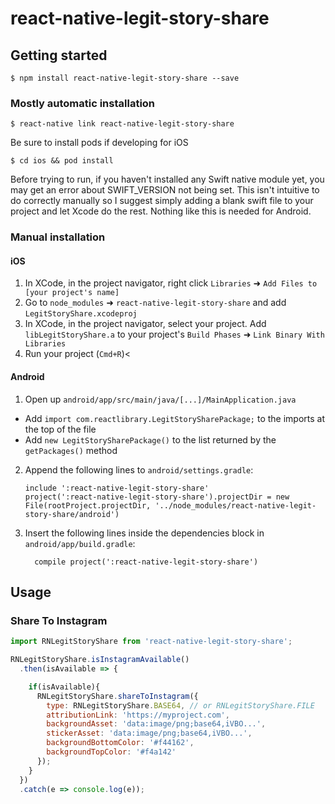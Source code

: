 # react-native-legit-story-share

## Getting started

`$ npm install react-native-legit-story-share --save`

### Mostly automatic installation

`$ react-native link react-native-legit-story-share`

Be sure to install pods if developing for iOS

`$ cd ios && pod install `

Before trying to run, if you haven't installed any Swift native module yet, you may get an error about SWIFT_VERSION not being set. This isn't intuitive to do correctly manually so I suggest simply adding a blank swift file to your project and let Xcode do the rest. Nothing like this is needed for Android.

### Manual installation


#### iOS

1. In XCode, in the project navigator, right click `Libraries` ➜ `Add Files to [your project's name]`
2. Go to `node_modules` ➜ `react-native-legit-story-share` and add `LegitStoryShare.xcodeproj`
3. In XCode, in the project navigator, select your project. Add `libLegitStoryShare.a` to your project's `Build Phases` ➜ `Link Binary With Libraries`
4. Run your project (`Cmd+R`)<

#### Android

1. Open up `android/app/src/main/java/[...]/MainApplication.java`
  - Add `import com.reactlibrary.LegitStorySharePackage;` to the imports at the top of the file
  - Add `new LegitStorySharePackage()` to the list returned by the `getPackages()` method
2. Append the following lines to `android/settings.gradle`:
  	```
  	include ':react-native-legit-story-share'
  	project(':react-native-legit-story-share').projectDir = new File(rootProject.projectDir, '../node_modules/react-native-legit-story-share/android')
  	```
3. Insert the following lines inside the dependencies block in `android/app/build.gradle`:
  	```
      compile project(':react-native-legit-story-share')
  	```


## Usage

### Share To Instagram
```javascript
import RNLegitStoryShare from 'react-native-legit-story-share';

RNLegitStoryShare.isInstagramAvailable()
  .then(isAvailable => {

    if(isAvailable){
      RNLegitStoryShare.shareToInstagram({
        type: RNLegitStoryShare.BASE64, // or RNLegitStoryShare.FILE
        attributionLink: 'https://myproject.com',
        backgroundAsset: 'data:image/png;base64,iVBO...',
        stickerAsset: 'data:image/png;base64,iVBO...',
        backgroundBottomColor: '#f44162',
        backgroundTopColor: '#f4a142'
      });
    }
  })
  .catch(e => console.log(e));
```
